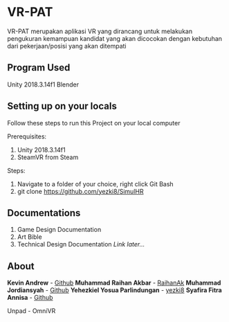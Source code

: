# VR-PAT

VR-PAT merupakan aplikasi VR yang dirancang untuk melakukan pengukuran kemampuan kandidat yang akan dicocokan dengan kebutuhan dari pekerjaan/posisi yang akan ditempati

## Program Used

Unity 2018.3.14f1
Blender


## Setting up on your locals

Follow these steps to run this Project on your local computer

Prerequisites:
1. Unity 2018.3.14f1
2. SteamVR from Steam

Steps:
1. Navigate to a folder of your choice, right click Git Bash
2. git clone https://github.com/yezki8/SimulHR

## Documentations

1. Game Design Documentation
2. Art Bible
3. Technical Design Documentation
*Link later...*

## About

**Kevin Andrew** - [Github](https://github.com/RaihanAk)
**Muhammad Raihan Akbar** - [RaihanAk](https://github.com/RaihanAk)
**Muhammad Jordiansyah** - [Github](https://github.com/RaihanAk)
**Yehezkiel Yosua Parlindungan** - [yezki8](https://github.com/yezki8/)
**Syafira Fitra Annisa** - [Github](https://github.com/RaihanAk)

Unpad - OmniVR
